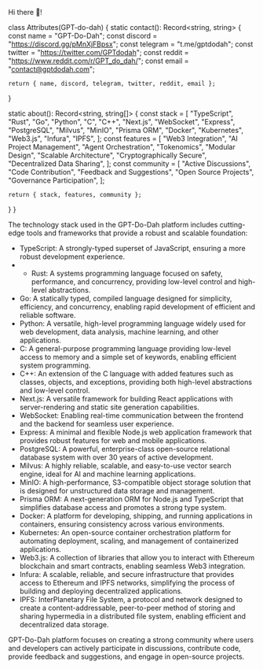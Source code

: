 Hi there 🤖!

class Attributes(GPT-do-dah) {
  static contact(): Record<string, string> {
    const name = "GPT-Do-Dah";
    const discord = "https://discord.gg/pMnXjFBpsx";
    const telegram = "t.me/gptdodah";
    const twitter = "https://twitter.com/GPTdodah";
    const reddit = "https://www.reddit.com/r/GPT_do_dah/";
    const email = "contact@gptdodah.com";

    return { name, discord, telegram, twitter, reddit, email };
  }

  static about(): Record<string, string[]> {
    const stack = [
        "TypeScript",
        "Rust",
        "Go",
        "Python",
        "C",
        "C++",
        "Next.js",
        "WebSocket",
        "Express",
        "PostgreSQL",
        "Milvus",
        "MinIO",
        "Prisma ORM",
        "Docker",
        "Kubernetes",
        "Web3.js",
        "Infura",
        "IPFS",
    ];
    const features = [
      "Web3 Integration",
      "AI Project Management",
      "Agent Orchestration",
      "Tokenomics",
      "Modular Design",
      "Scalable Architecture",
      "Cryptographically Secure",
      "Decentralized Data Sharing",
    ];
    const community = [
      "Active Discussions",
      "Code Contribution",
      "Feedback and Suggestions",
      "Open Source Projects",
      "Governance Participation",
    ];

    return { stack, features, community };
  }
}

The technology stack used in the GPT-Do-Dah platform includes cutting-edge tools and frameworks that provide a robust and scalable foundation:

- TypeScript: A strongly-typed superset of JavaScript, ensuring a more robust development experience.
- - Rust: A systems programming language focused on safety, performance, and concurrency, providing low-level control and high-level abstractions.
- Go: A statically typed, compiled language designed for simplicity, efficiency, and concurrency, enabling rapid development of efficient and reliable software.
- Python: A versatile, high-level programming language widely used for web development, data analysis, machine learning, and other applications.
- C: A general-purpose programming language providing low-level access to memory and a simple set of keywords, enabling efficient system programming.
- C++: An extension of the C language with added features such as classes, objects, and exceptions, providing both high-level abstractions and low-level control.
- Next.js: A versatile framework for building React applications with server-rendering and static site generation capabilities.
- WebSocket: Enabling real-time communication between the frontend and the backend for seamless user experience.
- Express: A minimal and flexible Node.js web application framework that provides robust features for web and mobile applications.
- PostgreSQL: A powerful, enterprise-class open-source relational database system with over 30 years of active development.
- Milvus: A highly reliable, scalable, and easy-to-use vector search engine, ideal for AI and machine learning applications.
- MinIO: A high-performance, S3-compatible object storage solution that is designed for unstructured data storage and management.
- Prisma ORM: A next-generation ORM for Node.js and TypeScript that simplifies database access and promotes a strong type system.
- Docker: A platform for developing, shipping, and running applications in containers, ensuring consistency across various environments.
- Kubernetes: An open-source container orchestration platform for automating deployment, scaling, and management of containerized applications.
- Web3.js: A collection of libraries that allow you to interact with Ethereum blockchain and smart contracts, enabling seamless Web3 integration.
- Infura: A scalable, reliable, and secure infrastructure that provides access to Ethereum and IPFS networks, simplifying the process of building and deploying decentralized applications.
- IPFS: InterPlanetary File System, a protocol and network designed to create a content-addressable, peer-to-peer method of storing and sharing hypermedia in a distributed file system, enabling efficient and decentralized data storage.

GPT-Do-Dah platform focuses on creating a strong community where users and developers can actively participate in discussions, contribute code, provide feedback and suggestions, and engage in open-source projects. 
